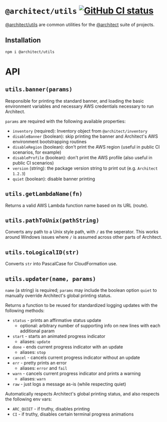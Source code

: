 # `@architect/utils` [![GitHub CI status](https://github.com/architect/utils/workflows/Node%20CI/badge.svg)](https://github.com/architect/utils/actions?query=workflow%3A%22Node+CI%22)
<!-- [![codecov](https://codecov.io/gh/architect/utils/branch/master/graph/badge.svg)](https://codecov.io/gh/architect/utils) -->

[@architect/utils][npm] are common utilities for the [@architect][arc] suite of projects.

## Installation

    npm i @architect/utils

# API

## `utils.banner(params)`

Responsible for printing the standard banner, and loading the basic environment variables and necessary AWS credentials necessary to run Architect.

`params` are required with the following available properties:

- `inventory` (required): Inventory object from `@architect/inventory`
- `disableBanner` (boolean): skip printing the banner and Architect's AWS environment bootstrapping routines
- `disableRegion` (boolean): don't print the AWS region (useful in public CI scenarios, for example)
- `disableProfile` (boolean): don't print the AWS profile (also useful in public CI scenarios)
- `version` (string): the package version string to print out (e.g. `Architect 1.2.3`)
- `quiet` (boolean): disable banner printing


## `utils.getLambdaName(fn)`

Returns a valid AWS Lambda function name based on its URL (route).


## `utils.pathToUnix(pathString)`

Converts any path to a Unix style path, with `/` as the seperator. This works around Windows issues where `/` is assumed across other parts of Architect.


## `utils.toLogicalID(str)`

Converts `str` into PascalCase for CloudFormation use.


## `utils.updater(name, params)`

`name` (a string) is required; `params` may include the boolean option `quiet` to manually override Architect's global printing status.

Returns a function to be reused for standardized logging updates with the following methods:

- `status` - prints an affirmative status update
  - optional: arbitrary number of supporting info on new lines with each additional param
- `start` - starts an animated progress indicator
  - aliases: `update`
- `done` - ends current progress indicator with an update
  - aliases: `stop`
- `cancel` - cancels current progress indicator without an update
- `err` - pretty prints an error
  - aliases: `error` and `fail`
- `warn` - cancels current progress indicator and prints a warning
  - aliases: `warn`
- `raw` - just logs a message as-is (while respecting quiet)

Automatically respects Architect's global printing status, and also respects the following env vars:

- `ARC_QUIET` - if truthy, disables printing
- `CI` - if truthy, disables certain terminal progress animations



[arc]: https://github.com/architect
[npm]: https://www.npmjs.com/package/@architect/utils
